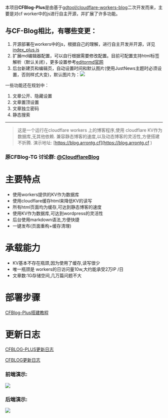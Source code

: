 本项目**CFBlog-Plus**是由基于[gdtool/cloudflare-workers-blog](https://github.com/gdtool/cloudflare-workers-blog)二次开发而来，主要是对cf worker中的js进行自主开源，并扩展了许多功能。

## 与CF-Blog相比，有哪些变更：

1. 开源部署在workers中的js，根据自己的理解，进行自主开发并开源，详见[index_plus.js](https://github.com/Arronlong/cfblog-plus/blob/master/index_plus.js)
2. 扩展md编辑器配置，可以自行根据需要修改配置。目前可配置支持html标签解析（默认关闭），更多设置参考[editormd官网](https://pandao.github.io/editor.md/)
3. 后台新建页和编辑页，自动设置时间和默认图片(使用JustNews主题时必须设置，否则样式大变)，默认图片为：![](https://cdn.jsdelivr.net/gh/Arronlong/cdn@master/cfblog/cfblog-plus.png)

一些功能还在规划中：
1. 文章公开、隐藏设置
2. 文章置顶设置
3. 文章独立密码
4. 静态搜索

---

> 这是一个运行在cloudflare workers 上的博客程序,使用 cloudflare KV作为数据库,无其他依赖.
兼容静态博客的速度,以及动态博客的灵活性,方便搭建不折腾.
演示地址: [https://blog.arrontg.cf](https://blog.arrontg.cf )

### 原CFBlog-TG 讨论群: [@CloudflareBlog](https://t.me/cloudflareblog )
# 主要特点
* 使用workers提供的KV作为数据库
* 使用cloudflare缓存html来降低KV的读写
* 所有html页面均为缓存,可达到静态博客的速度
* 使用KV作为数据库,可达到wordpress的灵活性
* 后台使用markdown语法,方便快捷
* 一键发布(页面重构+缓存清理)

# 承载能力

 * KV基本不存在瓶颈,因为使用了缓存,读写很少
 * 唯一瓶颈是 workers的日访问量10w,大约能承受2万IP /日
 * 文章数:1G存储空间,几万篇问题不大

# 部署步骤

  [CFBlog-Plus搭建教程](https://blog.arrontg.cf/article/000004/.html)

# 更新日志

[CFBLOG-PLUS更新日志](https://blog.arrontg.cf/article/000006/.html)

[CFBLOG更新日志](https://blog.gezhong.vip/article/009000/update-log.html)


### 前端演示:
![](https://s3.ax1x.com/2020/12/22/rrP81S.png)

### 后端演示:
![](https://s3.ax1x.com/2020/12/22/rrAWrD.png)
